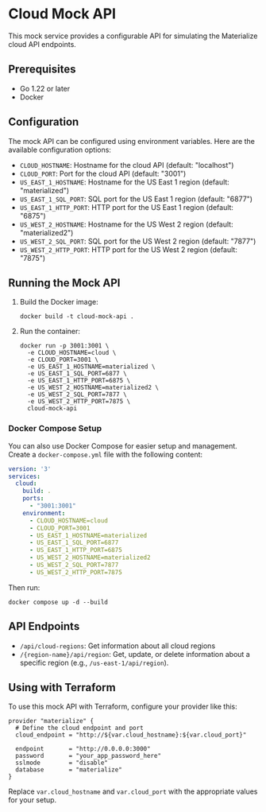 # Cloud Mock API

This mock service provides a configurable API for simulating the Materialize cloud API endpoints.

## Prerequisites

- Go 1.22 or later
- Docker

## Configuration

The mock API can be configured using environment variables. Here are the available configuration options:

- `CLOUD_HOSTNAME`: Hostname for the cloud API (default: "localhost")
- `CLOUD_PORT`: Port for the cloud API (default: "3001")
- `US_EAST_1_HOSTNAME`: Hostname for the US East 1 region (default: "materialized")
- `US_EAST_1_SQL_PORT`: SQL port for the US East 1 region (default: "6877")
- `US_EAST_1_HTTP_PORT`: HTTP port for the US East 1 region (default: "6875")
- `US_WEST_2_HOSTNAME`: Hostname for the US West 2 region (default: "materialized2")
- `US_WEST_2_SQL_PORT`: SQL port for the US West 2 region (default: "7877")
- `US_WEST_2_HTTP_PORT`: HTTP port for the US West 2 region (default: "7875")

## Running the Mock API

1. Build the Docker image:
   ```
   docker build -t cloud-mock-api .
   ```

2. Run the container:
   ```
   docker run -p 3001:3001 \
     -e CLOUD_HOSTNAME=cloud \
     -e CLOUD_PORT=3001 \
     -e US_EAST_1_HOSTNAME=materialized \
     -e US_EAST_1_SQL_PORT=6877 \
     -e US_EAST_1_HTTP_PORT=6875 \
     -e US_WEST_2_HOSTNAME=materialized2 \
     -e US_WEST_2_SQL_PORT=7877 \
     -e US_WEST_2_HTTP_PORT=7875 \
     cloud-mock-api
   ```

### Docker Compose Setup

You can also use Docker Compose for easier setup and management. Create a `docker-compose.yml` file with the following content:

```yaml
version: '3'
services:
  cloud:
    build: .
    ports:
      - "3001:3001"
    environment:
      - CLOUD_HOSTNAME=cloud
      - CLOUD_PORT=3001
      - US_EAST_1_HOSTNAME=materialized
      - US_EAST_1_SQL_PORT=6877
      - US_EAST_1_HTTP_PORT=6875
      - US_WEST_2_HOSTNAME=materialized2
      - US_WEST_2_SQL_PORT=7877
      - US_WEST_2_HTTP_PORT=7875
```

Then run:

```
docker compose up -d --build
```

## API Endpoints

- `/api/cloud-regions`: Get information about all cloud regions
- `/{region-name}/api/region`: Get, update, or delete information about a specific region (e.g., `/us-east-1/api/region`).

## Using with Terraform

To use this mock API with Terraform, configure your provider like this:

```hcl
provider "materialize" {
  # Define the cloud endpoint and port
  cloud_endpoint = "http://${var.cloud_hostname}:${var.cloud_port}"

  endpoint       = "http://0.0.0.0:3000"
  password       = "your_app_password_here"
  sslmode        = "disable"
  database       = "materialize"
}
```

Replace `var.cloud_hostname` and `var.cloud_port` with the appropriate values for your setup.
